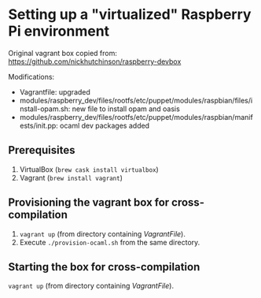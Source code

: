 
# Setting up a "virtualized" Raspberry Pi environment

Original vagrant box copied from:
https://github.com/nickhutchinson/raspberry-devbox

Modifications:
- Vagrantfile: upgraded
- modules/raspberry_dev/files/rootfs/etc/puppet/modules/raspbian/files/install-opam.sh: new file to install opam and oasis
- modules/raspberry_dev/files/rootfs/etc/puppet/modules/raspbian/manifests/init.pp: ocaml dev packages added

## Prerequisites

1. VirtualBox (`brew cask install virtualbox`)
2. Vagrant (`brew install vagrant`)

## Provisioning the vagrant box for cross-compilation

1. `vagrant up` (from directory containing *VagrantFile*).
2. Execute `./provision-ocaml.sh` from the same directory.

## Starting the box for cross-compilation

`vagrant up` (from directory containing *VagrantFile*).

